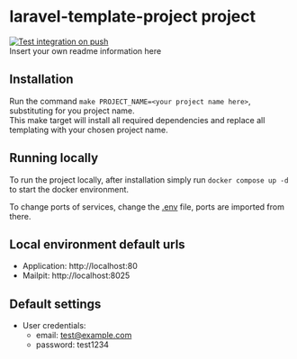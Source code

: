 # laravel-template-project project
[![Test integration on push](https://github.com/dannypas00/laravel-template/actions/workflows/test_integration_on_push.yaml/badge.svg)](https://github.com/dannypas00/laravel-template/actions/workflows/test_integration_on_push.yaml)  
Insert your own readme information here

## Installation
Run the command `make PROJECT_NAME=<your project name here>`, substituting for you project name.  
This make target will install all required dependencies and replace all templating with your chosen project name.  

## Running locally
To run the project locally, after installation simply run `docker compose up -d` to start the docker environment.

To change ports of services, change the [.env](.env) file, ports are imported from there.

## Local environment default urls
- Application: http://localhost:80
- Mailpit: http://localhost:8025

## Default settings
- User credentials:
  - email: test@example.com
  - password: test1234
